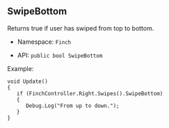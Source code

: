 ## SwipeBottom

Returns true if user has swiped from top to bottom.

* Namespace: `Finch`  

* API: `public bool SwipeBottom`  

Example:  
```
void Update()
{
   if (FinchController.Right.Swipes().SwipeBottom)
   {
      Debug.Log("From up to down.");
   }
}
```
